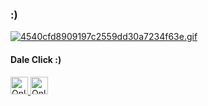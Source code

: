 ### :)


[![4540cfd8909197c2559dd30a7234f63e.gif](https://i.postimg.cc/25hjKck3/4540cfd8909197c2559dd30a7234f63e.gif)](https://postimg.cc/wtxdtksd)

<h4> Dale Click :) </h4>
<a href="https://discord.gg/H7SKwRFW">
  <img align"left" alt="OnlyDavid Discord" width="28px" src="https://i.postimg.cc/PfDXrf09/discord-101785.png" />
</a>
<a href="https://www.youtube.com/channel/UCI9msvLf9h2h8l-swLIyPjw">
  <img align"left" alt="OnlyDavid Youtube" width="28px" src="https://i.postimg.cc/CK93WkM1/youtube-logo-icon-168737.png" />
</a>




